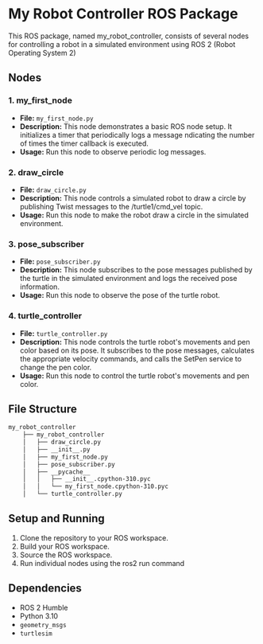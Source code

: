 # My Robot Controller ROS Package

This ROS package, named my_robot_controller, consists of several nodes for controlling a robot in a simulated environment using ROS 2 (Robot Operating System 2)

## Nodes

### 1. my_first_node

- **File:** `my_first_node.py`
- **Description:** This node demonstrates a basic ROS node setup. It initializes a timer that periodically logs a message  ndicating the number of times the timer callback is executed.
- **Usage:** Run this node to observe periodic log messages.

### 2. draw_circle

- **File:** `draw_circle.py`
- **Description:** This node controls a simulated robot to draw a circle by publishing Twist messages to the /turtle1/cmd_vel topic.
- **Usage:** Run this node to make the robot draw a circle in the simulated environment.

### 3. pose_subscriber

- **File:** `pose_subscriber.py`
- **Description:** This node subscribes to the pose messages published by the turtle in the simulated environment and logs the received pose information.
- **Usage:** Run this node to observe the pose of the turtle robot.

### 4. turtle_controller

- **File:** `turtle_controller.py`
- **Description:** This node controls the turtle robot's movements and pen color based on its pose. It subscribes to the pose messages, calculates the appropriate velocity commands, and calls the SetPen service to change the pen color.
- **Usage:** Run this node to control the turtle robot's movements and pen color.

## File Structure


```bash
my_robot_controller
    ├── my_robot_controller
    │   ├── draw_circle.py
    │   ├── __init__.py
    │   ├── my_first_node.py
    │   ├── pose_subscriber.py
    │   ├── __pycache__
    │   │   ├── __init__.cpython-310.pyc
    │   │   └── my_first_node.cpython-310.pyc
    │   └── turtle_controller.py

```

## Setup and Running

1. Clone the repository to your ROS workspace.
2. Build your ROS workspace.
3. Source the ROS workspace.
4. Run individual nodes using the ros2 run command

## Dependencies

- ROS 2 Humble
- Python 3.10
- `geometry_msgs`
- `turtlesim`
